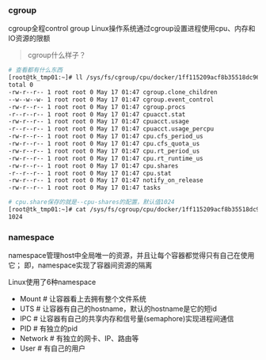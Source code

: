 
### cgroup

cgroup全程control group
Linux操作系统通过cgroup设置进程使用cpu、内存和IO资源的限额

> cgroup什么样子？

```bash
# 查看都有什么东西
[root@tk_tmp01:~]# ll /sys/fs/cgroup/cpu/docker/1ff115209acf8b35518dc96983348e678641a1c682391f6d2862c671f83347ab/
total 0
-rw-r--r-- 1 root root 0 May 17 01:47 cgroup.clone_children
--w--w--w- 1 root root 0 May 17 01:47 cgroup.event_control
-rw-r--r-- 1 root root 0 May 17 01:47 cgroup.procs
-r--r--r-- 1 root root 0 May 17 01:47 cpuacct.stat
-rw-r--r-- 1 root root 0 May 17 01:47 cpuacct.usage
-r--r--r-- 1 root root 0 May 17 01:47 cpuacct.usage_percpu
-rw-r--r-- 1 root root 0 May 17 01:47 cpu.cfs_period_us
-rw-r--r-- 1 root root 0 May 17 01:47 cpu.cfs_quota_us
-rw-r--r-- 1 root root 0 May 17 01:47 cpu.rt_period_us
-rw-r--r-- 1 root root 0 May 17 01:47 cpu.rt_runtime_us
-rw-r--r-- 1 root root 0 May 17 01:47 cpu.shares
-r--r--r-- 1 root root 0 May 17 01:47 cpu.stat
-rw-r--r-- 1 root root 0 May 17 01:47 notify_on_release
-rw-r--r-- 1 root root 0 May 17 01:47 tasks

# cpu.share保存的就是--cpu-shares的配置，默认值1024
[root@tk_tmp01:~]# cat /sys/fs/cgroup/cpu/docker/1ff115209acf8b35518dc96983348e678641a1c682391f6d2862c671f83347ab/cpu.shares
1024

```


### namespace

namespace管理host中全局唯一的资源，并且让每个容器都觉得只有自己在使用它；
即，namespace实现了容器间资源的隔离

Linux使用了6种namespace
* Mount     # 让容器看上去拥有整个文件系统
* UTS       # 让容器有自己的hostname，默认的hostname是它的短id
* IPC       # 让容器有自己的共享内存和信号量(semaphore)实现进程间通信
* PID       # 有独立的pid
* Network   # 有独立的网卡、IP、路由等
* User      # 有自己的用户




